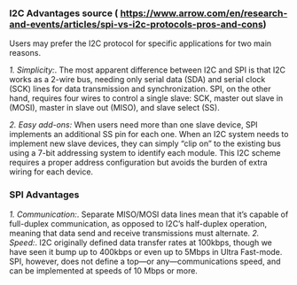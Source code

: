 ### I2C Advantages source ( https://www.arrow.com/en/research-and-events/articles/spi-vs-i2c-protocols-pros-and-cons)
Users may prefer the I2C protocol for specific applications for two main reasons.

*1. Simplicity:*. The most apparent difference between I2C and SPI is that I2C works as a 2-wire bus, 
needing only serial data (SDA) and serial clock (SCK) lines for data transmission and synchronization. 
 SPI, on the other hand, requires four wires to control a single slave: SCK, master out slave in (MOSI), master in slave out (MISO), and slave select (SS).

*2. Easy add-ons:* When users need more than one slave device, SPI implements an additional SS pin for each one. 
 When an I2C system needs to implement new slave devices, they can simply “clip on” to the existing bus using a 7-bit addressing system to identify each module. 
This I2C scheme requires a proper address configuration but avoids the burden of extra wiring for each device.


### SPI Advantages

*1. Communication:*. Separate MISO/MOSI data lines mean that it’s capable of full-duplex communication, as opposed to I2C’s half-duplex operation, meaning that data send and receive transmissions must alternate.
*2. Speed:*. I2C originally defined data transfer rates at 100kbps, though we have seen it bump up to 400kbps or even up to 5Mbps in Ultra Fast-mode. SPI, however, does not define a top—or any—communications speed, and can be implemented at speeds of 10 Mbps or more.
